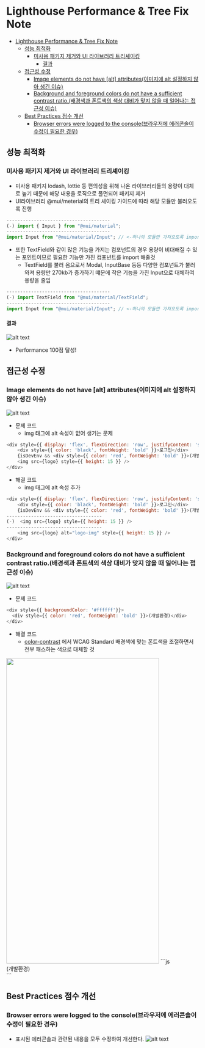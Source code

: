 # Lighthouse Performance & Tree Fix Note

- [Lighthouse Performance \& Tree Fix Note](#lighthouse-performance--tree-fix-note)
  - [성능 최적화](#성능-최적화)
    - [미사용 패키지 제거와 UI 라이브러리 트리셰이킹](#미사용-패키지-제거와-ui-라이브러리-트리셰이킹)
      - [결과](#결과)
  - [접근성 수정](#접근성-수정)
    - [Image elements do not have \[alt\] attributes(이미지에 alt 설정하지 않아 생긴 이슈)](#image-elements-do-not-have-alt-attributes이미지에-alt-설정하지-않아-생긴-이슈)
    - [Background and foreground colors do not have a sufficient contrast ratio.(배경색과 폰트색의 색상 대비가 맞지 않을 때 일어나는 접근성 이슈)](#background-and-foreground-colors-do-not-have-a-sufficient-contrast-ratio배경색과-폰트색의-색상-대비가-맞지-않을-때-일어나는-접근성-이슈)
  - [Best Practices 점수 개선](#best-practices-점수-개선)
    - [Browser errors were logged to the console(브라우저에 에러콘솔이 수정이 필요한 경우)](#browser-errors-were-logged-to-the-console브라우저에-에러콘솔이-수정이-필요한-경우)


## 성능 최적화

### 미사용 패키지 제거와 UI 라이브러리 트리셰이킹
- 미사용 패키지 lodash, lottie 등 편의성을 위해 나온 라이브러리들의 용량이 대체로 높기 때문에 해당 내용을 로직으로 풀면되어 패키지 제거
- UI라이브러리 @mui/meterial의 트리 셰이킹 가이드에 따라 해당 모듈만 불러오도록 진행
```js
--------------------------------------
(-) import { Input } from "@mui/material";
--------------------------------------
import Input from "@mui/material/Input"; // <-하나의 모듈만 가져오도록 import
```
  - 또한 TextField와 같이 많은 기능을 가지는 컴포넌트의 경우 용량이 비대해질 수 있는 포인트이므로 필요한 기능만 가진 컴포넌트를 import 해줄것
    - TextField를 불러 옴으로서 Modal, InputBase 등등 다양한 컴포넌트가 불러와져 용량만 270kb가 증가하기 떄문에 작은 기능을 가진 Input으로 대체하여 용량을 줄임
```js
--------------------------------------
(-) import TextField from "@mui/material/TextField"; 
--------------------------------------
import Input from "@mui/material/Input"; // <-하나의 모듈만 가져오도록 import
```

#### 결과
![alt text](image-2.png)
- Performance 100점 달성!

## 접근성 수정

### Image elements do not have [alt] attributes(이미지에 alt 설정하지 않아 생긴 이슈)
![alt text](image.png)

- 문제 코드
  - img 태그에 alt 속성이 없어 생기는 문제
```js
<div style={{ display: 'flex', flexDirection: 'row', justifyContent: 'space-between', alignItems: 'center' }}>
    <div style={{ color: 'black', fontWeight: 'bold' }}>로그인</div>
    {isDevEnv && <div style={{ color: 'red', fontWeight: 'bold' }}>(개발환경)</div>}
    <img src={logo} style={{ height: 15 }} />
</div>
```

- 해결 코드
  - img 태그에 alt 속성 추가
```js
<div style={{ display: 'flex', flexDirection: 'row', justifyContent: 'space-between', alignItems: 'center' }}>
    <div style={{ color: 'black', fontWeight: 'bold' }}>로그인</div>
    {isDevEnv && <div style={{ color: 'red', fontWeight: 'bold' }}>(개발환경)</div>}
-----------------------------------
(-)  <img src={logo} style={{ height: 15 }} />
-----------------------------------
    <img src={logo} alt="logo-img" style={{ height: 15 }} />
</div>
```

### Background and foreground colors do not have a sufficient contrast ratio.(배경색과 폰트색의 색상 대비가 맞지 않을 때 일어나는 접근성 이슈)
![alt text](image-3.png)

- 문제 코드
```js
<div style={{ backgroundColor: '#ffffff'}}>
  <div style={{ color: 'red', fontWeight: 'bold' }}>(개발환경)</div>
</div>
```

- 해결 코드
  - [color-contrast](https://dequeuniversity.com/rules/axe/4.10/color-contrast) 에서 WCAG Standard 배경색에 맞는 폰트색을 조절하면서 전부 패스하는 색으로 대체할 것
<img src="image-5.png" width="400px" height="800px"/>
```js
<div style={{ backgroundColor: '#ffffff'}}>
  <div style={{ color: '#B30000', fontWeight: 'bold' }}>(개발환경)</div>
</div>
```

## Best Practices 점수 개선

### Browser errors were logged to the console(브라우저에 에러콘솔이 수정이 필요한 경우)
- 표시된 에러콘솔과 관련된 내용을 모두 수정하여 개선한다.
![alt text](image-6.png)